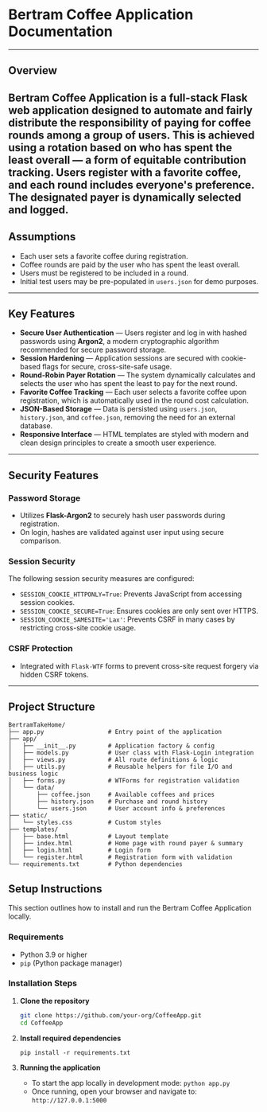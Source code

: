 # Bertram Coffee Application Documentation

---

## Overview

**Bertram Coffee Application** is a full-stack Flask web application designed to automate and fairly distribute the responsibility of paying for coffee rounds among a group of users. This is achieved using a rotation based on who has spent the least overall — a form of equitable contribution tracking. Users register with a favorite coffee, and each round includes everyone's preference. The designated payer is dynamically selected and logged.
---

## Assumptions
- Each user sets a favorite coffee during registration.
- Coffee rounds are paid by the user who has spent the least overall.
- Users must be registered to be included in a round.
- Initial test users may be pre-populated in `users.json` for demo purposes.

---

## Key Features

- **Secure User Authentication** — Users register and log in with hashed passwords using **Argon2**, a modern cryptographic algorithm recommended for secure password storage.
- **Session Hardening** — Application sessions are secured with cookie-based flags for secure, cross-site-safe usage.
- **Round-Robin Payer Rotation** — The system dynamically calculates and selects the user who has spent the least to pay for the next round.
- **Favorite Coffee Tracking** — Each user selects a favorite coffee upon registration, which is automatically used in the round cost calculation.
- **JSON-Based Storage** — Data is persisted using `users.json`, `history.json`, and `coffee.json`, removing the need for an external database.
- **Responsive Interface** — HTML templates are styled with modern and clean design principles to create a smooth user experience.

---

## Security Features

### Password Storage
- Utilizes **Flask-Argon2** to securely hash user passwords during registration.
- On login, hashes are validated against user input using secure comparison.

### Session Security
The following session security measures are configured:
- `SESSION_COOKIE_HTTPONLY=True`: Prevents JavaScript from accessing session cookies.
- `SESSION_COOKIE_SECURE=True`: Ensures cookies are only sent over HTTPS.
- `SESSION_COOKIE_SAMESITE='Lax'`: Prevents CSRF in many cases by restricting cross-site cookie usage.

### CSRF Protection
- Integrated with `Flask-WTF` forms to prevent cross-site request forgery via hidden CSRF tokens.

---

## Project Structure

```plaintext
BertramTakeHome/
├── app.py                  # Entry point of the application
├── app/
│   ├── __init__.py         # Application factory & config
│   ├── models.py           # User class with Flask-Login integration
│   ├── views.py            # All route definitions & logic
│   ├── utils.py            # Reusable helpers for file I/O and business logic
│   ├── forms.py            # WTForms for registration validation
│   └── data/
│       ├── coffee.json     # Available coffees and prices
│       ├── history.json    # Purchase and round history
│       └── users.json      # User account info & preferences
├── static/
│   └── styles.css          # Custom styles
├── templates/
│   ├── base.html           # Layout template
│   ├── index.html          # Home page with round payer & summary
│   ├── login.html          # Login form
│   └── register.html       # Registration form with validation
└── requirements.txt        # Python dependencies
```

## Setup Instructions

This section outlines how to install and run the Bertram Coffee Application locally.

### Requirements

- Python 3.9 or higher
- `pip` (Python package manager)

### Installation Steps

1. **Clone the repository**

   ```bash
   git clone https://github.com/your-org/CoffeeApp.git
   cd CoffeeApp
   ```

2. **Install required dependencies**

    ```pip install -r requirements.txt```

3. **Running the application**
    - To start the app locally in development mode:
    ```python app.py```
    - Once running, open your browser and navigate to:
    ```http://127.0.0.1:5000```